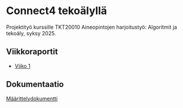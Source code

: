 # Connect4 tekoälyllä

Projektityö kurssille TKT20010 Aineopintojen harjoitustyö: Algoritmit ja tekoäly, syksy 2025.

## Viikkoraportit

- [Viiko 1](https://github.com/eveliinaalikoski/Connect4/blob/main/dokumentaatio/viikkoraportit/viikko1.md)

## Dokumentaatio

[Määrittelydokumentti](https://github.com/eveliinaalikoski/Connect4/blob/main/dokumentaatio/maarittelydokumentti.md)
